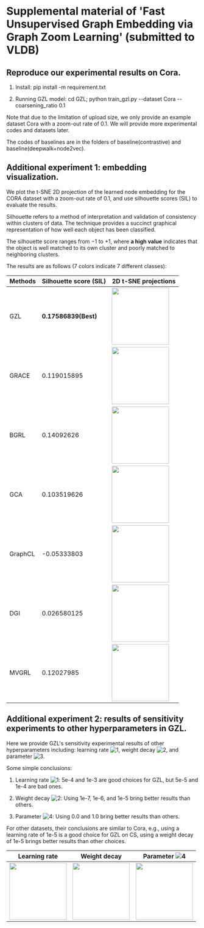 # Supplemental material of 'Fast Unsupervised Graph Embedding via Graph Zoom Learning' (submitted to VLDB)

## Reproduce our experimental results on Cora.
1. Install: pip install -m requirement.txt

2. Running GZL model: cd GZL; python train_gzl.py --dataset Cora --coarsening_ratio 0.1

Note that due to the limitation of upload size, we only provide an example dataset Cora with a zoom-out rate of 0.1. We will provide more experimental codes and datasets later.

The codes of baselines are in the folders of baseline(contrastive) and baseline(deepwalk+node2vec).

## Additional experiment 1: embedding visualization.
We plot the t-SNE 2D projection of the learned node embedding for the CORA dataset with a zoom-out rate of 0.1, and use silhouette scores (SIL) to evaluate the results.

Silhouette refers to a method of interpretation and validation of consistency within clusters of data. The technique provides a succinct graphical representation of how well each object has been classified.

The silhouette score ranges from −1 to +1, where **a high value** indicates that the object is well matched to its own cluster and poorly matched to neighboring clusters.

The results are as follows (7 colors indicate 7 different classes):

| **Methods** | **Silhouette score (SIL)** | **2D t-SNE projections** |
| ------- | ----------------------|----------------------|
|   GZL   | **0.17586839(Best)**  |<img src="https://github.com/Young0222/pvldb2023/blob/main/figures/gzl_tsne_result.png" width="150">|
|   GRACE | 0.119015895           |<img src="https://github.com/Young0222/pvldb2023/blob/main/figures/grace_tsne_result.png" width="150">|
|   BGRL  | 0.14092626            |<img src="https://github.com/Young0222/pvldb2023/blob/main/figures/bgrl_tsne_result.png" width="150">|
|   GCA   | 0.103519626           |<img src="https://github.com/Young0222/pvldb2023/blob/main/figures/gca_tsne_result.png" width="150">|
| GraphCL | -0.05333803           |<img src="https://github.com/Young0222/pvldb2023/blob/main/figures/graphcl_tsne_result.png" width="150">|
|   DGI   | 0.026580125           |<img src="https://github.com/Young0222/pvldb2023/blob/main/figures/dgi_tsne_result.png" width="150">|
|   MVGRL | 0.12027985            |<img src="https://github.com/Young0222/pvldb2023/blob/main/figures/mvgrl_tsne_result.png" width="150">|

## Additional experiment 2: results of sensitivity experiments to other hyperparameters in GZL.
Here we provide GZL's sensitivity experimental results of other hyperparameters including: learning rate ![1](http://latex.codecogs.com/svg.latex?\theta), weight decay ![2](http://latex.codecogs.com/svg.latex?\eta), and parameter ![3](http://latex.codecogs.com/svg.latex?\alpha).

Some simple conclusions: 

1. Learning rate ![1](http://latex.codecogs.com/svg.latex?\theta): 5e-4 and 1e-3 are good choices for GZL, but 5e-5 and 1e-4 are bad ones.

2. Weight decay ![2](http://latex.codecogs.com/svg.latex?\eta): Using 1e-7, 1e-6, and 1e-5 bring better results than others.

3. Parameter ![4](http://latex.codecogs.com/svg.latex?\alpha): Using 0.0 and 1.0 bring better results than others.

For other datasets, their conclusions are similar to Cora, e.g., using a learning rate of 1e-5 is a good choice for GZL on CS, using a weight decay of 1e-5 brings better results than other choices.


| **Learning rate** | **Weight decay** |**Parameter ![4](http://latex.codecogs.com/svg.latex?\alpha)** |
| ------- | ----------------------|----------------------|
| <img src="https://github.com/Young0222/pvldb2023/blob/main/figures/LR.png" width="150"> | <img src="https://github.com/Young0222/pvldb2023/blob/main/figures/WD.png" width="150">|<img src="https://github.com/Young0222/pvldb2023/blob/main/figures/alpha_new.png" width="150">|
